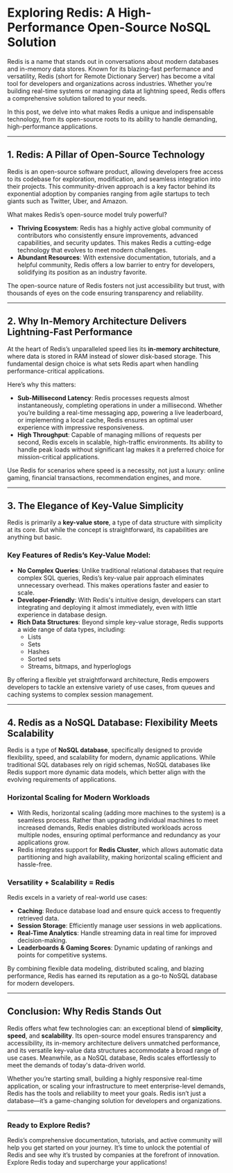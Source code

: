 # Exploring Redis: A High-Performance Open-Source NoSQL Solution

Redis is a name that stands out in conversations about modern databases and in-memory data stores. Known for its blazing-fast performance and versatility, Redis (short for 
Remote Dictionary Server) has become a vital tool for developers and organizations across industries. Whether you’re building real-time systems or managing data at lightning speed, Redis offers a comprehensive solution tailored to your needs. 

In this post, we delve into what makes Redis a unique and indispensable technology, from its open-source roots to its ability to handle demanding, high-performance applications.

---

## 1. **Redis: A Pillar of Open-Source Technology**

Redis is an open-source software product, allowing developers free access to its codebase for exploration, modification, and seamless integration into their projects. This community-driven approach is a key factor behind its exponential adoption by companies ranging from agile startups to tech giants such as Twitter, Uber, and Amazon.

What makes Redis’s open-source model truly powerful?

- **Thriving Ecosystem**: Redis has a highly active global community of contributors who consistently ensure improvements, advanced capabilities, and security updates. This makes Redis a cutting-edge technology that evolves to meet modern challenges.
- **Abundant Resources**: With extensive documentation, tutorials, and a helpful community, Redis offers a low barrier to entry for developers, solidifying its position as an industry favorite.

The open-source nature of Redis fosters not just accessibility but trust, with thousands of eyes on the code ensuring transparency and reliability.

---

## 2. **Why In-Memory Architecture Delivers Lightning-Fast Performance**

At the heart of Redis’s unparalleled speed lies its **in-memory architecture**, where data is stored in RAM instead of slower disk-based storage. This fundamental design choice is what sets Redis apart when handling performance-critical applications.

Here’s why this matters:

- **Sub-Millisecond Latency**: Redis processes requests almost instantaneously, completing operations in under a millisecond. Whether you’re building a real-time messaging app, powering a live leaderboard, or implementing a local cache, Redis ensures an optimal user experience with impressive responsiveness.
- **High Throughput**: Capable of managing millions of requests per second, Redis excels in scalable, high-traffic environments. Its ability to handle peak loads without significant lag makes it a preferred choice for mission-critical applications.

Use Redis for scenarios where speed is a necessity, not just a luxury: online gaming, financial transactions, recommendation engines, and more.

---

## 3. **The Elegance of Key-Value Simplicity**

Redis is primarily a **key-value store**, a type of data structure with simplicity at its core. But while the concept is straightforward, its capabilities are anything but basic.

### Key Features of Redis’s Key-Value Model:
- **No Complex Queries**: Unlike traditional relational databases that require complex SQL queries, Redis’s key-value pair approach eliminates unnecessary overhead. This makes operations faster and easier to scale.
- **Developer-Friendly**: With Redis's intuitive design, developers can start integrating and deploying it almost immediately, even with little experience in database design. 
- **Rich Data Structures**: Beyond simple key-value storage, Redis supports a wide range of data types, including:
   - Lists
   - Sets
   - Hashes
   - Sorted sets
   - Streams, bitmaps, and hyperloglogs

By offering a flexible yet straightforward architecture, Redis empowers developers to tackle an extensive variety of use cases, from queues and caching systems to complex session management.

---

## 4. **Redis as a NoSQL Database: Flexibility Meets Scalability**

Redis is a type of **NoSQL database**, specifically designed to provide flexibility, speed, and scalability for modern, dynamic applications. While traditional SQL databases rely on rigid schemas, NoSQL databases like Redis support more dynamic data models, which better align with the evolving requirements of applications.

### Horizontal Scaling for Modern Workloads
- With Redis, horizontal scaling (adding more machines to the system) is a seamless process. Rather than upgrading individual machines to meet increased demands, Redis enables distributed workloads across multiple nodes, ensuring optimal performance and redundancy as your applications grow.
- Redis integrates support for **Redis Cluster**, which allows automatic data partitioning and high availability, making horizontal scaling efficient and hassle-free.

### Versatility + Scalability = Redis
Redis excels in a variety of real-world use cases:
- **Caching**: Reduce database load and ensure quick access to frequently retrieved data.
- **Session Storage**: Efficiently manage user sessions in web applications.
- **Real-Time Analytics**: Handle streaming data in real time for improved decision-making.
- **Leaderboards & Gaming Scores**: Dynamic updating of rankings and points for competitive systems.

By combining flexible data modeling, distributed scaling, and blazing performance, Redis has earned its reputation as a go-to NoSQL database for modern developers.

---

## Conclusion: Why Redis Stands Out

Redis offers what few technologies can: an exceptional blend of **simplicity**, **speed**, and **scalability**. Its open-source model ensures transparency and accessibility, its in-memory architecture delivers unmatched performance, and its versatile key-value data structures accommodate a broad range of use cases. Meanwhile, as a NoSQL database, Redis scales effortlessly to meet the demands of today's data-driven world.

Whether you’re starting small, building a highly responsive real-time application, or scaling your infrastructure to meet enterprise-level demands, Redis has the tools and reliability to meet your goals. Redis isn’t just a database—it’s a game-changing solution for developers and organizations.

---

### Ready to Explore Redis?

Redis’s comprehensive documentation, tutorials, and active community will help you get started on your journey. It’s time to unlock the potential of Redis and see why it’s trusted by companies at the forefront of innovation. Explore Redis today and supercharge your applications!